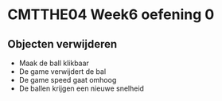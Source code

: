 # CMTTHE04 Week6 oefening 0

## Objecten verwijderen

 - Maak de ball klikbaar
 - De game verwijdert de bal
 - De game speed gaat omhoog
 - De ballen krijgen een nieuwe snelheid
